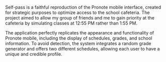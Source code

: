 Self-pass is a faithful reproduction of the Pronote mobile interface, created for strategic purposes to optimize access to the school cafeteria. The project aimed to allow my group of friends and me to gain priority at the cafeteria by simulating classes at 12:55 PM rather than 1:55 PM.

The application perfectly replicates the appearance and functionality of Pronote mobile, including the display of schedules, grades, and school information. To avoid detection, the system integrates a random grade generator and offers two different schedules, allowing each user to have a unique and credible profile.
